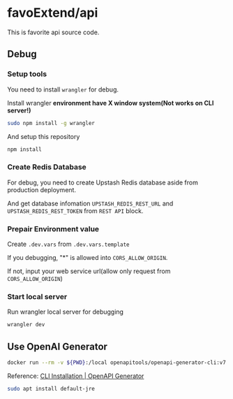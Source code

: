 # favoExtend/api

This is favorite api source code.

## Debug

### Setup tools

You need to install `wrangler` for debug.

Install wrangler **environment have X window system(Not works on CLI server!)**

```sh
sudo npm install -g wrangler
```

And setup this repository

```sh
npm install
```

### Create Redis Database

For debug, you need to create Upstash Redis database aside from production deployment.

And get database infomation `UPSTASH_REDIS_REST_URL` and `UPSTASH_REDIS_REST_TOKEN` from `REST API` block.

### Prepair Environment value

Create `.dev.vars` from `.dev.vars.template`

If you debugging, "\*" is allowed into `CORS_ALLOW_ORIGIN`.

If not, input your web service url(allow only request from `CORS_ALLOW_ORIGIN`)

### Start local server

Run wrangler local server for debugging

```sh
wrangler dev
```


## Use OpenAI Generator 

```sh
docker run --rm -v ${PWD}:/local openapitools/openapi-generator-cli:v7.5.0 generate -i /local/openapi/defs.json -g typescript-fetch -o /local/client/
```
Reference: [CLI Installation | OpenAPI Generator](https://openapi-generator.tech/docs/installation/#docker)  

```sh
sudo apt install default-jre
```

